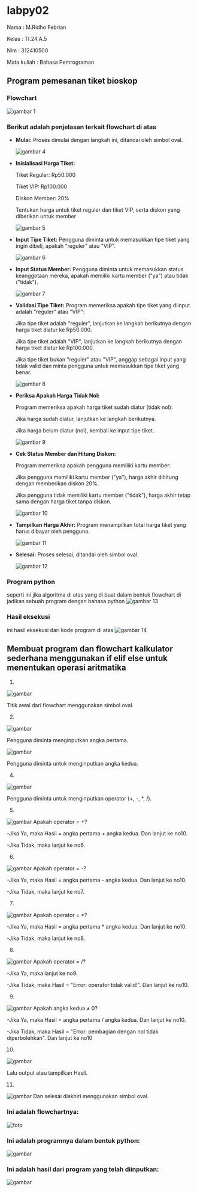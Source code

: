 # labpy02
Nama        : M.Ridho Febrian<p>

Kelas       : TI.24.A.5 <p>

Nim         : 312410500 <p>

Mata kuliah : Bahasa Pemrograman <p>

## Program pemesanan tiket bioskop
### Flowchart
![gambar 1](foto3/flowchart.png)

### Berikut adalah penjelasan terkait flowchart di atas 

- **Mulai:** Proses dimulai dengan langkah ini, ditandai oleh simbol oval. <p>
![gambar 4](foto3/no1.png)

- **Inisialisasi Harga Tiket:** <p>
Tiket Reguler: Rp50.000 <p>
Tiket VIP: Rp100.000 <p>
Diskon Member: 20% <p>
Tentukan harga untuk tiket reguler dan tiket VIP, serta diskon yang diberikan untuk member <p>
![gambar 5](foto3/no2.png)

- **Input Tipe Tiket:** Pengguna diminta untuk memasukkan tipe tiket yang ingin dibeli, apakah "reguler" atau "VIP". <p>
![gambar 6](foto3/no3.png)

- **Input Status Member:** Pengguna diminta untuk memasukkan status keanggotaan mereka, apakah memiliki kartu member ("ya") atau tidak ("tidak"). <p>
![gambar 7](foto3/no4.png)

- **Validasi Tipe Tiket:** Program memeriksa apakah tipe tiket yang diinput adalah "reguler" atau "VIP": <p>
Jika tipe tiket adalah "reguler", lanjutkan ke langkah berikutnya dengan harga tiket diatur ke Rp50.000. <p>
Jika tipe tiket adalah "VIP", lanjutkan ke langkah berikutnya dengan harga tiket diatur ke Rp100.000. <p>
Jika tipe tiket bukan "reguler" atau "VIP", anggap sebagai input yang tidak valid dan minta pengguna untuk memasukkan tipe tiket yang benar. <p>
![gambar 8](foto3/no5.png)

- **Periksa Apakah Harga Tidak Nol:** <p>
Program memeriksa apakah harga tiket sudah diatur (tidak nol): <p>
Jika harga sudah diatur, lanjutkan ke langkah berikutnya. <p>
Jika harga belum diatur (nol), kembali ke input tipe tiket. <p>
![gambar 9](foto3/no6.png)

- **Cek Status Member dan Hitung Diskon:** <p>
Program memeriksa apakah pengguna memiliki kartu member: <p>
Jika pengguna memiliki kartu member ("ya"), harga akhir dihitung dengan memberikan diskon 20%. <p>
Jika pengguna tidak memiliki kartu member ("tidak"), harga akhir tetap sama dengan harga tiket tanpa diskon. <p>
![gambar 10](foto3/no7.png)

- **Tampilkan Harga Akhir:** Program menampilkan total harga tiket yang harus dibayar oleh pengguna. <p>
![gambar 11](foto3/no8.png)

- **Selesai:** Proses selesai, ditandai oleh simbol oval. <p>
![gambar 12](foto3/no9.png)

### Program python
seperti ini jika algoritma di atas yang di buat dalam bentuk flowchart di jadikan sebuah program dengan bahasa python
![gambar 13](foto3/code.png)

### Hasil eksekusi 
ini hasil eksekusi dari kode program di atas
![gambar 14](foto3/hasil.png)




## Membuat program dan flowchart kalkulator sederhana menggunakan if elif else untuk menentukan operasi aritmatika

1.
![gambar](foto3/no10.png)

Titik awal dari flowchart menggunakan simbol oval.

2.
![gambar](foto3/no11.png)

Pengguna diminta menginputkan angka pertama.

![gambar](foto3/no12.png)

Pengguna diminta untuk menginputkan angka kedua.

4.
![gambar](foto3/no13.png)

Pengguna diminta untuk menginputkan operator (+, -, *, /).

5.
![gambar](foto3/no14.png)
Apakah operator = +?

-Jika Ya, maka Hasil = angka pertama + angka kedua. Dan lanjut ke no10.

-Jika Tidak, maka lanjut ke no6.

6.
![gambar](foto3/no15.png)
Apakah operator = -?

-Jika Ya, maka Hasil = angka pertama - angka kedua. Dan lanjut ke no10.

-Jika Tidak, maka lanjut ke no7.

7.
![gambar](foto3/no16.png)
Apakah operator = *?

-Jika Ya, maka Hasil = angka pertama * angka kedua. Dan lanjut ke no10.

-Jika Tidak, maka lanjut ke no8.

8.
![gambar](foto3/no17.png)
Apakah operator = /?

-Jika Ya, maka lanjut ke no9.

-Jika Tidak, maka Hasil = "Error: operator tidak valid!". Dan lanjut ke no10.

9.
![gambar](foto3/no18..png)
Apakah angka kedua ≠ 0?

-Jika Ya, maka Hasil = angka pertama / angka kedua. Dan lanjut ke no10.

-Jika Tidak, maka Hasil = "Error: pembagian dengan nol tidak diperbolehkan". Dan lanjut ke no10

10.
![gambar](foto3/no19.png)

Lalu output atau tampilkan Hasil.

11.
![gambar](foto3/no20.png)
Dan selesai diakhiri menggunakan simbol oval.

### Ini adalah flowchartnya:

![foto](foto3/flowchart2.png)

### Ini adalah programnya dalam bentuk python:

![gambar](foto3/codee.png)

### Ini adalah hasil dari program yang telah diinputkan:

![gambar](foto3/hasill.png)


